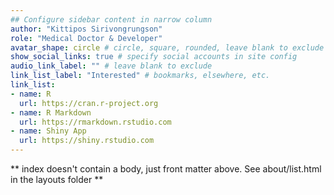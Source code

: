 ```yaml
---
## Configure sidebar content in narrow column
author: "Kittipos Sirivongrungson"
role: "Medical Doctor & Developer"
avatar_shape: circle # circle, square, rounded, leave blank to exclude
show_social_links: true # specify social accounts in site config
audio_link_label: "" # leave blank to exclude
link_list_label: "Interested" # bookmarks, elsewhere, etc.
link_list:
- name: R
  url: https://cran.r-project.org
- name: R Markdown
  url: https://rmarkdown.rstudio.com
- name: Shiny App
  url: https://shiny.rstudio.com
---
```


** index doesn't contain a body, just front matter above.
See about/list.html in the layouts folder **
